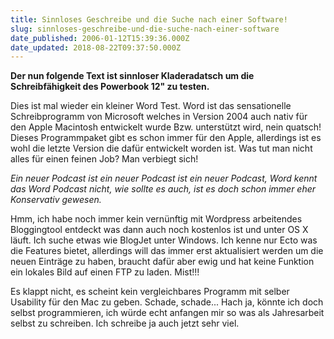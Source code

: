 ```yaml
---
title: Sinnloses Geschreibe und die Suche nach einer Software!
slug: sinnloses-geschreibe-und-die-suche-nach-einer-software
date_published: 2006-01-12T15:39:36.000Z
date_updated: 2018-08-22T09:37:50.000Z
---
```


**Der nun folgende Text ist sinnloser Kladeradatsch um die Schreibfähigkeit des Powerbook 12" zu testen.**

Dies ist mal wieder ein kleiner Word Test. Word ist das sensationelle Schreibprogramm von Microsoft welches in Version 2004 auch nativ für den Apple Macintosh entwickelt wurde Bzw. unterstützt wird, nein quatsch! Dieses Programmpaket gibt es schon immer für den Apple, allerdings ist es wohl die letzte Version die dafür entwickelt worden ist. Was tut man nicht alles für einen feinen Job? Man verbiegt sich!

*Ein neuer Podcast ist ein neuer Podcast ist ein neuer Podcast, Word kennt das Word Podcast nicht, wie sollte es auch, ist es doch schon immer eher Konservativ gewesen.*

Hmm, ich habe noch immer kein vernünftig mit Wordpress arbeitendes Bloggingtool entdeckt was dann auch noch kostenlos ist und unter OS X läuft. Ich suche etwas wie BlogJet unter Windows. Ich kenne nur Ecto was die Features bietet, allerdings will das immer erst aktualisiert werden um die neuen Einträge zu haben, braucht dafür aber ewig und hat keine Funktion ein lokales Bild auf einen FTP zu laden. Mist!!!

Es klappt nicht, es scheint kein vergleichbares Programm mit selber Usability für den Mac zu geben. Schade, schade... Hach ja, könnte ich doch selbst programmieren, ich würde echt anfangen mir so was als Jahresarbeit selbst zu schreiben. Ich schreibe ja auch jetzt sehr viel.
